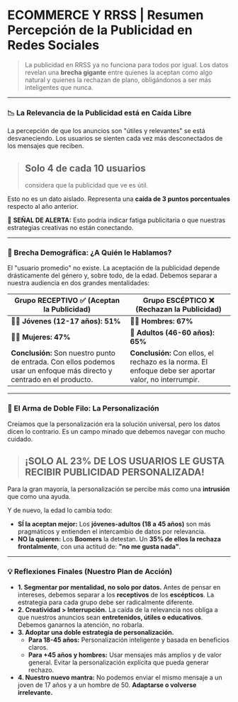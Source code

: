 # ECOMMERCE Y RRSS | Resumen Percepción de la Publicidad en Redes Sociales

> La publicidad en RRSS ya no funciona para todos por igual. Los datos revelan una **brecha gigante** entre quienes la aceptan como algo natural y quienes la rechazan de plano, obligándonos a ser más inteligentes que nunca.

***

### 📉 La Relevancia de la Publicidad está en Caída Libre

La percepción de que los anuncios son "útiles y relevantes" se está desvaneciendo. Los usuarios se sienten cada vez más desconectados de los mensajes que reciben.

> ## **Solo 4 de cada 10 usuarios**
>
> considera que la publicidad que ve es útil.

Esto no es un dato aislado. Representa una **caída de 3 puntos porcentuales** respecto al año anterior.

🚨 **SEÑAL DE ALERTA:** Esto podría indicar fatiga publicitaria o que nuestras estrategias creativas no están conectando.

***

### 👥 Brecha Demográfica: ¿A Quién le Hablamos?

El "usuario promedio" no existe. La aceptación de la publicidad depende drásticamente del género y, sobre todo, de la edad. Debemos separar a nuestra audiencia en dos grandes mentalidades:

| Grupo RECEPTIVO ✅ (Aceptan la Publicidad)                                                                              | Grupo ESCÉPTICO ❌ (Rechazan la Publicidad)                                                            |
| ---------------------------------------------------------------------------------------------------------------------- | ----------------------------------------------------------------------------------------------------- |
| 🧑‍💻 **Jóvenes (12-17 años): 51%**                                                                                    | 👨‍🦰 **Hombres: 67%**                                                                                |
| 👩‍🦰 **Mujeres: 47%**                                                                                                 | 👴 **Adultos (46-60 años): 65%**                                                                      |
| **Conclusión:** Son nuestro punto de entrada. Con ellos podemos usar un enfoque más directo y centrado en el producto. | **Conclusión:** Con ellos, el rechazo es la norma. El enfoque debe ser aportar valor, no interrumpir. |

***

### 🎯 El Arma de Doble Filo: La Personalización

Creíamos que la personalización era la solución universal, pero los datos dicen lo contrario. Es un campo minado que debemos navegar con mucho cuidado.

> ## ¡SOLO AL 23% DE LOS USUARIOS LE GUSTA RECIBIR PUBLICIDAD PERSONALIZADA!

Para la gran mayoría, la personalización se percibe más como una **intrusión** que como una ayuda.

Y de nuevo, la edad lo cambia todo:

* **SÍ la aceptan mejor:** Los **jóvenes-adultos (18 a 45 años)** son más pragmáticos y entienden el intercambio de datos por relevancia.
* **NO la quieren:** Los **Boomers** la detestan. Un **35% de ellos la rechaza frontalmente**, con una actitud de: **"no me gusta nada"**.

***

### 💡 Reflexiones Finales (Nuestro Plan de Acción)

* **1. Segmentar por mentalidad, no solo por datos.** Antes de pensar en intereses, debemos separar a los **receptivos** de los **escépticos**. La estrategia para cada grupo debe ser radicalmente diferente.
* **2. Creatividad > Interrupción.** La caída de la relevancia nos obliga a que nuestros anuncios sean **entretenidos, útiles o educativos**. Debemos ganarnos la atención, no robarla.
* **3. Adoptar una doble estrategia de personalización.**
  * **Para 18-45 años:** Personalización inteligente y basada en beneficios claros.
  * **Para +45 años y hombres:** Usar mensajes más amplios y de valor general. Evitar la personalización explícita que pueda generar rechazo.
* **4. Nuestro nuevo mantra:** No podemos enviar el mismo mensaje a un joven de 17 años y a un hombre de 50. **Adaptarse o volverse irrelevante.**

